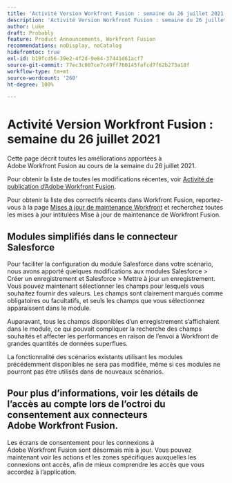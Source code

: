 ```yaml
---
title: 'Activité Version Workfront Fusion : semaine du 26 juillet 2021'
description: 'Activité Version Workfront Fusion : semaine du 26 juillet 2021'
author: Luke
draft: Probably
feature: Product Announcements, Workfront Fusion
recommendations: noDisplay, noCatalog
hidefromtoc: true
exl-id: b19fcd56-39e2-4f2d-9e84-37441d61acf7
source-git-commit: 77ec3c007ce7c49ff760145fafcd7f62b273a18f
workflow-type: tm+mt
source-wordcount: '260'
ht-degree: 100%

---
```


# Activité Version Workfront Fusion : semaine du 26 juillet 2021

Cette page décrit toutes les améliorations apportées à Adobe Workfront Fusion au cours de la semaine du 26 juillet 2021.

Pour obtenir la liste de toutes les modifications récentes, voir [Activité de publication d’Adobe Workfront Fusion](/help/workfront-fusion/fusion-product-releases/fusion-release-activity.md).

Pour obtenir la liste des correctifs récents dans Workfront Fusion, reportez-vous à la page [Mises à jour de maintenance Workfront](https://experienceleague.adobe.com/docs/workfront-known-issues/releases/current-updates.html) et recherchez toutes les mises à jour intitulées Mise à jour de maintenance de Workfront Fusion.

## Modules simplifiés dans le connecteur Salesforce

Pour faciliter la configuration du module Salesforce dans votre scénario, nous avons apporté quelques modifications aux modules Salesforce > Créer un enregistrement et Salesforce > Mettre à jour un enregistrement. Vous pouvez maintenant sélectionner les champs pour lesquels vous souhaitez fournir des valeurs. Les champs sont clairement marqués comme obligatoires ou facultatifs, et seuls les champs que vous sélectionnez apparaissent dans le module.

Auparavant, tous les champs disponibles d’un enregistrement s’affichaient dans le module, ce qui pouvait compliquer la recherche des champs souhaités et affecter les performances en raison de l’envoi à Workfront de grandes quantités de données superflues.

La fonctionnalité des scénarios existants utilisant les modules précédemment disponibles ne sera pas modifiée, même si ces modules ne pourront pas être utilisés dans de nouveaux scénarios.

## Pour plus d’informations, voir les détails de l’accès au compte lors de l’octroi du consentement aux connecteurs Adobe Workfront Fusion.

Les écrans de consentement pour les connexions à Adobe Workfront Fusion sont désormais mis à jour. Vous pouvez maintenant voir les actions et les zones spécifiques auxquelles les connexions ont accès, afin de mieux comprendre les accès que vous accordez à l’application.
